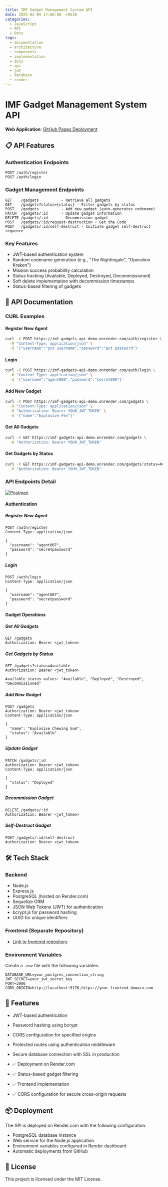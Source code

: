 ```yaml
---
title: IMF Gadget Management System API
date: 2025-02-09 17:00:00  +0530
categories:
  - JavaScript
  - API
  - Docs
tags:
  - documentation
  - architecture
  - components
  - implementation
  - docs
  - api
  - jwt
  - database
  - render
---
```

# IMF Gadget Management System API

**Web Application**: [GitHub Pages Deployment](https://yadnyeshkolte.github.io/imf-gadgets-dashboards/)

## 📋 API Features

### Authentication Endpoints

```
POST /auth/register
POST /auth/login
```

### Gadget Management Endpoints

```
GET    /gadgets          - Retrieve all gadgets
GET    /gadgets?status={status} - Filter gadgets by status
POST   /gadgets          - Add new gadget (auto-generates codename)
PATCH  /gadgets/:id      - Update gadget information
DELETE /gadgets/:id      - Decommission gadget
POST   /gadgets/:id/request-destruction - Get the Code
POST   /gadgets/:id/self-destruct - Initiate gadget self-destruct sequence
```

### Key Features
- JWT-based authentication system
- Random codename generation (e.g., "The Nightingale", "Operation Kraken")
- Mission success probability calculation
- Status tracking (Available, Deployed, Destroyed, Decommissioned)
- Soft delete implementation with decommission timestamps
- Status-based filtering of gadgets

## 📝 API Documentation

### CURL Examples

#### Register New Agent
```bash
curl -X POST https://imf-gadgets-api-demo.onrender.com/auth/register \
  -H "Content-Type: application/json" \
  -d '{"username":"put username","password":"put password"}'
```

#### Login
```bash
curl -X POST https://imf-gadgets-api-demo.onrender.com/auth/login \
  -H "Content-Type: application/json" \
  -d '{"username":"agent009","password":"secret009"}'
```

#### Add New Gadget
```bash
curl -X POST https://imf-gadgets-api-demo.onrender.com/gadgets \
  -H "Content-Type: application/json" \
  -H "Authorization: Bearer YOUR_JWT_TOKEN" \
  -d '{"name":"Explosive Pen"}'
```

#### Get All Gadgets
```bash
curl -X GET https://imf-gadgets-api-demo.onrender.com/gadgets \
  -H "Authorization: Bearer YOUR_JWT_TOKEN"
```

#### Get Gadgets by Status
```bash
curl -X GET https://imf-gadgets-api-demo.onrender.com/gadgets?status=Available \
  -H "Authorization: Bearer YOUR_JWT_TOKEN"
```

### API Endpoints Detail
[![Postman](https://img.shields.io/badge/Postman-FF6C37?logo=Postman&logoColor=white)](https://documenter.getpostman.com/view/41932986/2sAYX9kzTN)
#### Authentication

##### Register New Agent
```http
POST /auth/register
Content-Type: application/json

{
  "username": "agent007",
  "password": "secretpassword"
}
```

##### Login
```http
POST /auth/login
Content-Type: application/json

{
  "username": "agent007",
  "password": "secretpassword"
}
```

#### Gadget Operations

##### Get All Gadgets
```http
GET /gadgets
Authorization: Bearer <jwt_token>
```

##### Get Gadgets by Status
```http
GET /gadgets?status=Available
Authorization: Bearer <jwt_token>

Available status values: "Available", "Deployed", "Destroyed", "Decommissioned"
```

##### Add New Gadget
```http
POST /gadgets
Authorization: Bearer <jwt_token>
Content-Type: application/json

{
  "name": "Explosive Chewing Gum",
  "status": "Available"
}
```

##### Update Gadget
```http
PATCH /gadgets/:id
Authorization: Bearer <jwt_token>
Content-Type: application/json

{
  "status": "Deployed"
}
```

##### Decommission Gadget
```http
DELETE /gadgets/:id
Authorization: Bearer <jwt_token>
```

##### Self-Destruct Gadget
```http
POST /gadgets/:id/self-destruct
Authorization: Bearer <jwt_token>
```

## 🛠️ Tech Stack

### Backend
- Node.js
- Express.js
- PostgreSQL (hosted on Render.com)
- Sequelize ORM
- JSON Web Tokens (JWT) for authentication
- bcrypt.js for password hashing
- UUID for unique identifiers

### Frontend (Separate Repository)
- [Link to frontend repository](https://github.com/yadnyeshkolte/imf-gadgets-dashboards)

### Environment Variables
Create a `.env` file with the following variables:
```
DATABASE_URL=your_postgres_connection_string
JWT_SECRET=your_jwt_secret_key
PORT=3000
CORS_ORIGIN=http://localhost:5176,https://your-frontend-domain.com
```

## 🔐 Features

- JWT-based authentication
- Password hashing using bcrypt
- CORS configuration for specified origins
- Protected routes using authentication middleware
- Secure database connection with SSL in production

- ✅ Deployment on Render.com
- ✅ Status-based gadget filtering
- ✅ Frontend implementation
- ✅ CORS configuration for secure cross-origin requests

## 📦 Deployment

The API is deployed on Render.com with the following configuration:
- PostgreSQL database instance
- Web service for the Node.js application
- Environment variables configured in Render dashboard
- Automatic deployments from GitHub

## 📄 License

This project is licensed under the MIT License.
